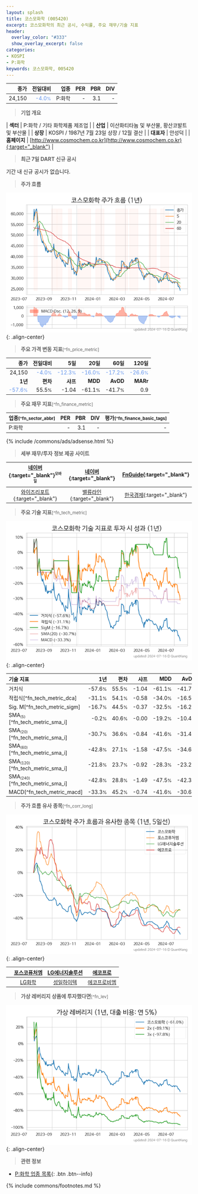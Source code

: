 ```yaml
---
layout: splash
title: 코스모화학 (005420)
excerpt: 코스모화학의 최근 공시, 수익률, 주요 재무/기술 지표
header:
  overlay_color: "#333"
  show_overlay_excerpt: false
categories:
- KOSPI
- P:화학
keywords: 코스모화학, 005420
---
```


| **종가** | **전일대비** | **업종** | **PER** | **PBR** | **DIV** |
| -------: | -----------: | -------: | ------: | ------: | ------: |
| 24,150 | <span style="color: cornflowerblue">-4.0<small>%</small></span> | P:화학 | - | 3.1 | - |

<!-- more -->


> **기업 개요**<a id="company"></a>

| <span style="white-space:nowrap;">**섹터**</span> | P:화학 / 기타 화학제품 제조업 |
| <span style="white-space:nowrap;">**산업**</span> | 이산화티타늄 및 부산물, 황산코발트 및 부산물 |
| <span style="white-space:nowrap;">**상장**</span> | KOSPI / 1987년 7월 23일 상장 / 12월 결산 |
| <span style="white-space:nowrap;">**대표자**</span> | 안성덕 |
| <span style="white-space:nowrap;">**홈페이지**</span> | [http://www.cosmochem.co.kr](http://www.cosmochem.co.kr){:target="_blank"} |


> **최근 7일 DART 신규 공시**<a id="dart"></a>

기간 내 신규 공시가 없습니다.


> **주가 흐름**<a id="price"></a>

![005420](/stock/images/005420.png){: .align-center}


> **주요 가격 변동 지표**<small>[^fn_price_metric]</small>

| **종가** | **전일대비** | **5일** | **20일** | **60일** | **120일** |
| -------: | -----------: | ------: | -------: | -------: | --------: |
| 24,150 | <span style="color: cornflowerblue">-4.0<small>%</small></span> | <span style="color: cornflowerblue">-12.3<small>%</small></span> | <span style="color: cornflowerblue">-16.0<small>%</small></span> | <span style="color: cornflowerblue">-17.2<small>%</small></span> | <span style="color: cornflowerblue">-26.6<small>%</small></span> |
| **1년** | **편차** | **샤프** | **MDD** | **AvDD** | **MARr** |
| <span style="color: cornflowerblue">-57.6<small>%</small></span> | 55.5<small>%</small> | -1.04 | -61.1<small>%</small> | -41.7<small>%</small> | 0.9 |


> **주요 재무 지표**<small>[^fn_finance_metric]</small>

| **업종**<small>[^fn_sector_abbr]</small> | **PER** | **PBR** | **DIV** | **평가**<small>[^fn_finance_basic_tags]</small> |
| :--------------------------------------- | ------: | ------: | ------: | ----------------------------------------------: |
| P:화학 | - | 3.1 | - | - |



{% include /commons/ads/adsense.html %}

> **세부 재무/투자 정보 제공 사이트**

| [네이버](https://m.stock.naver.com/domestic/stock/005420/finance/summary){:target="_blank"}<sup><small>모바일</small></sup> | [네이버](https://finance.naver.com/item/coinfo.naver?code=005420){:target="_blank"} | [FnGuide](https://comp.fnguide.com/SVO2/ASP/SVD_Invest.asp?gicode=A005420&MenuYn=Y){:target="_blank"} |
| :---: | :---: | :---: |
| [와이즈리포트](https://comp.wisereport.co.kr/company/c1040001.aspx?cmp_cd=005420){:target="_blank"} | [밸류라인](https://www.valueline.co.kr/finance/summary/005420){:target="_blank"} | [한국경제](https://markets.hankyung.com/stock/005420/financial-summary){:target="_blank"} |


> **주요 기술 지표**<small>[^fn_tech_metric]</small>


![005420](/stock/images/005420_tech.png){: .align-center}

| **기술 지표** | **1년** | **편차** | **샤프** | **MDD** | **AvDD** |
| :------------ | ------: | -----------: | -------: | ------: | -------: |
| 거치식 | -57.6<small>%</small> | 55.5<small>%</small> | -1.04 | -61.1<small>%</small> | -41.7<small>%</small> |
| 적립식[^fn_tech_metric_dca] | -31.1<small>%</small> | 54.1<small>%</small> | -0.58 | -34.0<small>%</small> | -16.5<small>%</small> |
| Sig. M[^fn_tech_metric_sigm] | -16.7<small>%</small> | 44.5<small>%</small> | -0.37 | -32.5<small>%</small> | -16.2<small>%</small> |
| SMA<small><sub>(5)</sub></small>[^fn_tech_metric_sma_i] | -0.2<small>%</small> | 40.6<small>%</small> | -0.00 | -19.2<small>%</small> | -10.4<small>%</small> |
| SMA<small><sub>(20)</sub></small>[^fn_tech_metric_sma_i] | -30.7<small>%</small> | 36.6<small>%</small> | -0.84 | -41.6<small>%</small> | -31.4<small>%</small> |
| SMA<small><sub>(60)</sub></small>[^fn_tech_metric_sma_i] | -42.8<small>%</small> | 27.1<small>%</small> | -1.58 | -47.5<small>%</small> | -34.6<small>%</small> |
| SMA<small><sub>(120)</sub></small>[^fn_tech_metric_sma_i] | -21.8<small>%</small> | 23.7<small>%</small> | -0.92 | -28.3<small>%</small> | -23.2<small>%</small> |
| SMA<small><sub>(240)</sub></small>[^fn_tech_metric_sma_i] | -42.8<small>%</small> | 28.8<small>%</small> | -1.49 | -47.5<small>%</small> | -42.3<small>%</small> |
| MACD[^fn_tech_metric_macd] | -33.3<small>%</small> | 45.2<small>%</small> | -0.74 | -41.6<small>%</small> | -30.6<small>%</small> |


> **주가 흐름 유사 종목**<a id="corr"></a><small>[^fn_corr_long]</small>

![005420](/stock/images/005420_corr.png){: .align-center}

|       | [포스코퓨처엠](/003670/) | [LG에너지솔루션](/373220/) | [에코프로](/086520/) |
| :---: | :------------------------------------: | :------------------------------------: | :------------------------------------: |
|       | [LG화학](/051910/) | [성일하이텍](/365340/) | [에코프로비엠](/247540/) |


> **가상 레버리지 상품에 투자했다면**<a id="2x"></a><small>[^fn_lev]</small>

![005420](/stock/images/005420_2x.png){: .align-center}


> **관련 정보**

- [P:화학 업종 목록](/stats/sector/kospi_업종_화학_종목/){: .btn .btn--info}

{% include commons/footnotes.md %}